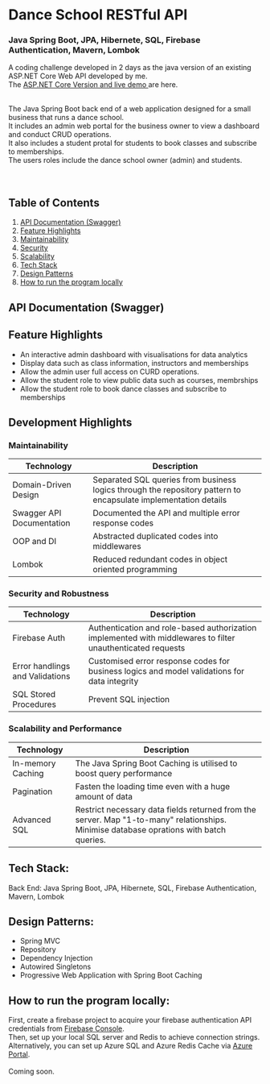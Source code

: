 # Dance School RESTful API
### Java Spring Boot, JPA, Hibernete, SQL, Firebase Authentication, Mavern, Lombok

A coding challenge developed in 2 days as the java version of an existing ASP.NET Core Web API developed by me.<br />
The <a href="https://github.com/Zoe-0925/dance-school">ASP.NET Core Version and live demo </a> are here. <br /><br />

The Java Spring Boot back end of a web application designed for a small business that runs a dance school. <br />
It includes an admin web portal for the business owner to view a dashboard and conduct CRUD operations.<br />
It also includes a student protal for students to book classes and subscribe to memberships. <br />
The users roles include the dance school owner (admin) and students. <br />
 <br /> <br />

## Table of Contents
1. [ API Documentation (Swagger) ](#API)
2. [ Feature Highlights ](#Feature)
3. [ Maintainability ](#Maintainability)
4. [ Security ](#Security)
5. [ Scalability ](#Scalability)
6. [ Tech Stack ](#Tech)
7. [ Design Patterns ](#Design)
8. [ How to run the program locally ](#Run)

<a name="API"></a>
## API Documentation (Swagger)

<a name="Feature"></a>
## Feature Highlights
- An interactive admin dashboard with visualisations for data analytics
- Display data such as class information, instructors and memberships
- Allow the admin user full access on CURD operations.
- Allow the student role to view public data such as courses, membrships
- Allow the student role to book dance classes and subscribe to memberships

## Development Highlights
<a name="Maintainability"></a>
### Maintainability
| Technology | Description |
| ----------- | ----------- |
| Domain-Driven Design | Separated SQL queries from business logics through the repository pattern to encapsulate implementation details |
| Swagger API Documentation | Documented the API and multiple error response codes |
| OOP and DI | Abstracted duplicated codes into middlewares |
| Lombok | Reduced redundant codes in object oriented programming |

<a name="Security"></a>
### Security and Robustness
| Technology | Description |
| ----------- | ----------- |
| Firebase Auth | Authentication and role-based authorization implemented with middlewares to filter unauthenticated requests |
| Error handlings and Validations | Customised error response codes for business logics and model validations for data integrity |
| SQL Stored Procedures | Prevent SQL injection |

<a name="Scalability"></a>
### Scalability and Performance
| Technology | Description |
| ----------- | ----------- |
| In-memory Caching | The Java Spring Boot Caching is utilised to boost query performance |
| Pagination | Fasten the loading time even with a huge amount of data |
| Advanced SQL | Restrict necessary data fields returned from the server. Map "1-to-many" relationships. Minimise database oprations with batch queries. |

<a name="Tech"></a>
## Tech Stack:
Back End: Java Spring Boot, JPA, Hibernete, SQL, Firebase Authentication, Mavern, Lombok <br />

<a name="Design"></a>
## Design Patterns:
- Spring MVC
- Repository
- Dependency Injection
- Autowired Singletons
- Progressive Web Application with Spring Boot Caching

<a name="Run"></a>
## How to run the program locally:
First, create a firebase project to acquire your firebase authentication API credentials from  <a href="https://firebase.google.com/">Firebase Console</a>.<br />
Then, set up your local SQL server and Redis to achieve connection strings.<br />
Alternatively, you can set up Azure SQL and Azure Redis Cache via <a href="https://azure.microsoft.com/en-au/features/azure-portal/">Azure Portal</a>.<br />
<br />
Coming soon.<br />

